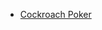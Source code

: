 - [Cockroach Poker](https://github.com/the-broken-tile/board-game-workflow/blob/main/cockroach-poker.md)
